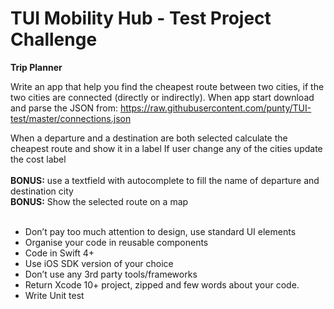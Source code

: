 # TUI Mobility Hub - Test Project Challenge

**Trip Planner**

Write an app that help you find the cheapest route between two cities, if the two cities are connected (directly or indirectly).
When app start download and parse the JSON from: https://raw.githubusercontent.com/punty/TUI-test/master/connections.json

When a departure and a destination are both selected calculate the cheapest route and show it in a label
If user change any of the cities update the cost label<br><br>
**BONUS:** use a textfield with autocomplete to fill the name of departure and destination city<br>
**BONUS:** Show the selected route on a map<br><br>

- Don’t pay too much attention to design, use standard UI elements
- Organise your code in reusable components
- Code in Swift 4+ 
- Use iOS SDK version of your choice
- Don’t use any 3rd party tools/frameworks 
- Return Xcode 10+ project, zipped and few words about your code. 
- Write Unit test
